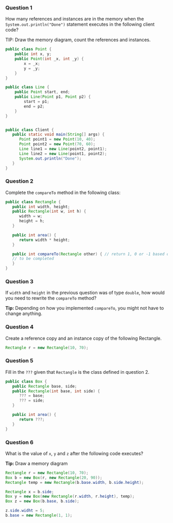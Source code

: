 ### Question 1

How many references and instances are in the memory when the `System.out.println("Done")` statement executes in the following client code?

TIP: Draw the memory diagram, count the references and instances.

```java
public class Point {
	public int x, y;
	public Point(int _x, int _y) {
		x = _x;
		y = _y;
	}
}

public class Line {
	public Point start, end;
	public Line(Point p1, Point p2) {
		start = p1;
		end = p2;
	}
}


public class Client {
   public static void main(String[] args) {
      Point point1 = new Point(10, 40);
      Point point2 = new Point(70, 60);
      Line line1 = new Line(point2, point1);
      Line line2 = new Line(point1, point2);
      System.out.println("Done");
   }
}
```

### Question 2

Complete the `compareTo` method in the following class:

```java
public class Rectangle {
   public int width, height;
   public Rectangle(int w, int h) {
      width = w;
      height = h;
   }

   public int area() {
      return width * height;
   }

   public int compareTo(Rectangle other) { // return 1, 0 or -1 based on area as comparison value
   // to be completed
   }
}
```

### Question 3
If `width` and `height` in the previous question was of type `double`, how would you need to rewrite the `compareTo` method?

**Tip:** Depending on how you implemented `compareTo`, you might not have to change anything.

### Question 4
Create a reference copy and an instance copy of the following Rectangle.

```Java
Rectangle r = new Rectangle(10, 70);
```

### Question 5
Fill in the `???` given that `Rectangle` is the class defined in question 2.

```java
public class Box {
   public Rectangle base, side;
   public Rectangle(int base, int side) {
      ??? = base;
      ??? = side;
   }

   public int area() {
      return ???;
   }
}
```

### Question 6
What is the value of `x`, `y` and `z` after the following code executes?

**Tip:** Draw a memory diagram

```java
Rectangle r = new Rectangle(10, 70);
Box b = new Box(r, new Rectangle(20, 90));
Rectangle temp = new Rectangle(b.base.width, b.side.height);

Rectangle x = b.side;
Box y = new Box(new Rectangle(r.width, r.height), temp);
Box z = new Box(b.base, b.side);

z.side.widht = 5;
b.base = new Rectangle(1, 1);
```

